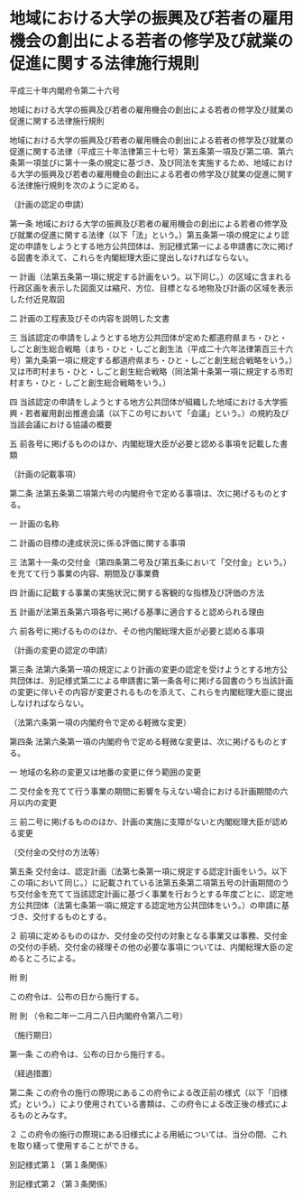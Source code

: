 # 地域における大学の振興及び若者の雇用機会の創出による若者の修学及び就業の促進に関する法律施行規則

平成三十年内閣府令第二十六号

地域における大学の振興及び若者の雇用機会の創出による若者の修学及び就業の促進に関する法律施行規則

地域における大学の振興及び若者の雇用機会の創出による若者の修学及び就業の促進に関する法律（平成三十年法律第三十七号）第五条第一項及び第二項、第六条第一項並びに第十一条の規定に基づき、及び同法を実施するため、地域における大学の振興及び若者の雇用機会の創出による若者の修学及び就業の促進に関する法律施行規則を次のように定める。

（計画の認定の申請）

第一条 地域における大学の振興及び若者の雇用機会の創出による若者の修学及び就業の促進に関する法律（以下「法」という。）第五条第一項の規定により認定の申請をしようとする地方公共団体は、別記様式第一による申請書に次に掲げる図書を添えて、これらを内閣総理大臣に提出しなければならない。

一 計画（法第五条第一項に規定する計画をいう。以下同じ。）の区域に含まれる行政区画を表示した図面又は縮尺、方位、目標となる地物及び計画の区域を表示した付近見取図

二 計画の工程表及びその内容を説明した文書

三 当該認定の申請をしようとする地方公共団体が定めた都道府県まち・ひと・しごと創生総合戦略（まち・ひと・しごと創生法（平成二十六年法律第百三十六号）第九条第一項に規定する都道府県まち・ひと・しごと創生総合戦略をいう。）又は市町村まち・ひと・しごと創生総合戦略（同法第十条第一項に規定する市町村まち・ひと・しごと創生総合戦略をいう。）

四 当該認定の申請をしようとする地方公共団体が組織した地域における大学振興・若者雇用創出推進会議（以下この号において「会議」という。）の規約及び当該会議における協議の概要

五 前各号に掲げるもののほか、内閣総理大臣が必要と認める事項を記載した書類

（計画の記載事項）

第二条 法第五条第二項第六号の内閣府令で定める事項は、次に掲げるものとする。

一 計画の名称

二 計画の目標の達成状況に係る評価に関する事項

三 法第十一条の交付金（第四条第二号及び第五条において「交付金」という。）を充てて行う事業の内容、期間及び事業費

四 計画に記載する事業の実施状況に関する客観的な指標及び評価の方法

五 計画が法第五条第六項各号に掲げる基準に適合すると認められる理由

六 前各号に掲げるもののほか、その他内閣総理大臣が必要と認める事項

（計画の変更の認定の申請）

第三条 法第六条第一項の規定により計画の変更の認定を受けようとする地方公共団体は、別記様式第二による申請書に第一条各号に掲げる図書のうち当該計画の変更に伴いその内容が変更されるものを添えて、これらを内閣総理大臣に提出しなければならない。

（法第六条第一項の内閣府令で定める軽微な変更）

第四条 法第六条第一項の内閣府令で定める軽微な変更は、次に掲げるものとする。

一 地域の名称の変更又は地番の変更に伴う範囲の変更

二 交付金を充てて行う事業の期間に影響を与えない場合における計画期間の六月以内の変更

三 前二号に掲げるもののほか、計画の実施に支障がないと内閣総理大臣が認める変更

（交付金の交付の方法等）

第五条 交付金は、認定計画（法第七条第一項に規定する認定計画をいう。以下この項において同じ。）に記載されている法第五条第二項第五号の計画期間のうち交付金を充てて当該認定計画に基づく事業を行おうとする年度ごとに、認定地方公共団体（法第七条第一項に規定する認定地方公共団体をいう。）の申請に基づき、交付するものとする。

２ 前項に定めるもののほか、交付金の交付の対象となる事業又は事務、交付金の交付の手続、交付金の経理その他の必要な事項については、内閣総理大臣の定めるところによる。

附 則

この府令は、公布の日から施行する。

附 則 （令和二年一二月二八日内閣府令第八二号）

（施行期日）

第一条 この府令は、公布の日から施行する。

（経過措置）

第二条 この府令の施行の際現にあるこの府令による改正前の様式（以下「旧様式」という。）により使用されている書類は、この府令による改正後の様式によるものとみなす。

２ この府令の施行の際現にある旧様式による用紙については、当分の間、これを取り繕って使用することができる。

別記様式第１（第１条関係）

[](/./pict/2JH00000192181_001.pdf)

別記様式第２（第３条関係）

[](/./pict/2JH00000192182_002.pdf)
